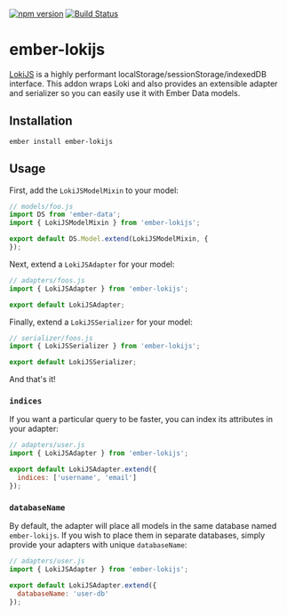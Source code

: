 [![npm version](https://badge.fury.io/js/ember-lokijs.svg)](https://badge.fury.io/js/ember-lokijs)
[![Build Status](https://travis-ci.org/null-null-null/ember-lokijs.svg?branch=master)](https://travis-ci.org/null-null-null/ember-lokijs)

# ember-lokijs

[LokiJS](https://github.com/techfort/LokiJS) is a highly performant localStorage/sessionStorage/indexedDB interface. This addon wraps Loki and also provides an extensible adapter and serializer so you can easily use it with Ember Data models.

## Installation

`ember install ember-lokijs`

## Usage

 First, add the `LokiJSModelMixin` to your model:

 ```js
 // models/foo.js
 import DS from 'ember-data';
 import { LokiJSModelMixin } from 'ember-lokijs';

 export default DS.Model.extend(LokiJSModelMixin, {
 });
 ```

 Next, extend a `LokiJSAdapter` for your model:

 ```js
 // adapters/foos.js
 import { LokiJSAdapter } from 'ember-lokijs';

 export default LokiJSAdapter;
 ```

 Finally, extend a `LokiJSSerializer` for your model:

 ```js
 // serializer/foos.js
 import { LokiJSSerializer } from 'ember-lokijs';

 export default LokiJSSerializer;
 ```

 And that's it!

 ### `indices`

 If you want a particular query to be faster, you can index its attributes in your adapter:

 ```js
 // adapters/user.js
 import { LokiJSAdapter } from 'ember-lokijs';

 export default LokiJSAdapter.extend({
   indices: ['username', 'email']
 });
 ```

### `databaseName`

By default, the adapter will place all models in the same database named `ember-lokijs`. If you wish to place them in separate databases, simply provide your adapters with unique `databaseName`:

 ```js
 // adapters/user.js
 import { LokiJSAdapter } from 'ember-lokijs';

 export default LokiJSAdapter.extend({
   databaseName: 'user-db'
 });
 ```
